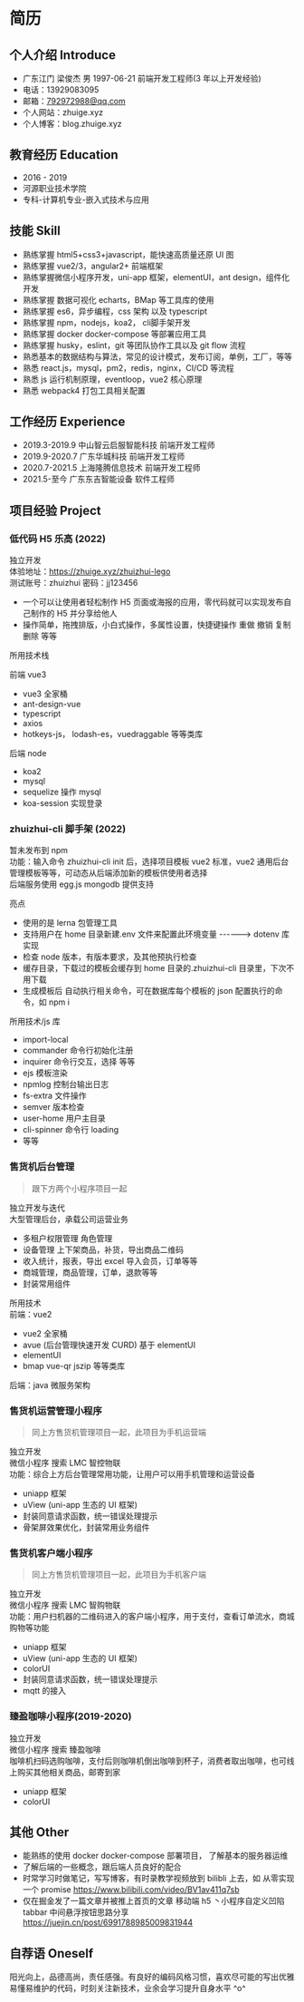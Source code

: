 # 简历

## 个人介绍 Introduce

- 广东江门 梁俊杰 男 1997-06-21 前端开发工程师(3 年以上开发经验)
- 电话：13929083095
- 邮箱：792972988@qq.com
- 个人网站：zhuige.xyz
- 个人博客：blog.zhuige.xyz

## 教育经历 Education

- 2016 - 2019
- 河源职业技术学院
- 专科-计算机专业-嵌入式技术与应用

## 技能 Skill

- 熟练掌握 html5+css3+javascript，能快速高质量还原 UI 图
- 熟练掌握 vue2/3，angular2+ 前端框架
- 熟练掌握微信小程序开发，uni-app 框架，elementUI，ant design，组件化开发
- 熟练掌握 数据可视化 echarts，BMap 等工具库的使用
- 熟练掌握 es6，异步编程，css 架构 以及 typescript
- 熟练掌握 npm，nodejs，koa2， cli脚手架开发
- 熟练掌握 docker docker-compose 等部署应用工具
- 熟练掌握 husky，eslint，git 等团队协作工具以及 git flow 流程
- 熟悉基本的数据结构与算法，常见的设计模式，发布订阅，单例，工厂，等等
- 熟悉 react.js，mysql，pm2，redis，nginx，CI/CD 等流程
- 熟悉 js 运行机制原理，eventloop，vue2 核心原理
- 熟悉 webpack4 打包工具相关配置

## 工作经历 Experience

- 2019.3-2019.9 中山智云启服智能科技 前端开发工程师
- 2019.9-2020.7 广东华城科技 前端开发工程师
- 2020.7-2021.5 上海隆腾信息技术 前端开发工程师
- 2021.5-至今 广东东吉智能设备 软件工程师

## 项目经验 Project

### 低代码 H5 乐高 (2022)

独立开发  
体验地址：https://zhuige.xyz/zhuizhui-lego  
测试账号：zhuizhui 密码：jj123456

- 一个可以让使用者轻松制作 H5 页面或海报的应用，零代码就可以实现发布自己制作的 H5 并分享给他人
- 操作简单，拖拽排版，小白式操作，多属性设置，快捷键操作 重做 撤销 复制 删除 等等

所用技术栈

前端 vue3

- vue3 全家桶
- ant-design-vue
- typescript
- axios
- hotkeys-js， lodash-es，vuedraggable 等等类库

后端 node

- koa2
- mysql
- sequelize 操作 mysql
- koa-session 实现登录

### zhuizhui-cli 脚手架 (2022)

暂未发布到 npm  
功能：输入命令 zhuizhui-cli init 后，选择项目模板 vue2 标准，vue2 通用后台管理模板等等，可动态从后端添加新的模板供使用者选择  
后端服务使用 egg.js mongodb 提供支持

亮点

- 使用的是 lerna 包管理工具
- 支持用户在 home 目录新建.env 文件来配置此环境变量 ------> dotenv 库实现
- 检查 node 版本，有版本要求，及其他预执行检查
- 缓存目录，下载过的模板会缓存到 home 目录的.zhuizhui-cli 目录里，下次不用下载
- 生成模板后 自动执行相关命令，可在数据库每个模板的 json 配置执行的命令，如 npm i

所用技术/js 库

- import-local
- commander 命令行初始化注册
- inquirer 命令行交互，选择 等等
- ejs 模板渲染
- npmlog 控制台输出日志
- fs-extra 文件操作
- semver 版本检查
- user-home 用户主目录
- cli-spinner 命令行 loading
- 等等

### 售货机后台管理

> 跟下方两个小程序项目一起

独立开发与迭代  
大型管理后台，承载公司运营业务

- 多租户权限管理 角色管理
- 设备管理 上下架商品，补货，导出商品二维码
- 收入统计，报表，导出 excel 导入会员，订单等等
- 商城管理，商品管理，订单，退款等等
- 封装常用组件

所用技术  
前端：vue2

- vue2 全家桶
- avue (后台管理快速开发 CURD) 基于 elementUI
- elementUI
- bmap vue-qr jszip 等等类库

后端：java 微服务架构

### 售货机运营管理小程序

> 同上方售货机管理项目一起，此项目为手机运营端

独立开发  
微信小程序 搜索 LMC 智控物联  
功能：综合上方后台管理常用功能，让用户可以用手机管理和运营设备

- uniapp 框架
- uView (uni-app 生态的 UI 框架)
- 封装同意请求函数，统一错误处理提示
- 骨架屏效果优化，封装常用业务组件

### 售货机客户端小程序

> 同上方售货机管理项目一起，此项目为手机客户端

独立开发  
微信小程序 搜索 LMC 智购物联  
功能：用户扫机器的二维码进入的客户端小程序，用于支付，查看订单流水，商城购物等功能

- uniapp 框架
- uView (uni-app 生态的 UI 框架)
- colorUI
- 封装同意请求函数，统一错误处理提示
- mqtt 的接入

### 臻盈咖啡小程序(2019-2020)

独立开发  
微信小程序 搜索 臻盈咖啡  
咖啡机扫码选购咖啡，支付后则咖啡机倒出咖啡到杯子，消费者取出咖啡，也可线上购买其他相关商品，邮寄到家

- uniapp 框架
- colorUI

## 其他 Other

- 能熟练的使用 docker docker-compose 部署项目， 了解基本的服务器运维
- 了解后端的一些概念，跟后端人员良好的配合
- 时常学习时做笔记，写写博客，有时录教学视频放到 bilibli 上去，如 从零实现一个 promise https://www.bilibili.com/video/BV1av411q7sb
- 仅在掘金发了一篇文章并被推上首页的文章 移动端 h5 丶小程序自定义凹陷 tabbar 中间悬浮按钮思路分享 https://juejin.cn/post/6991788985009831944

## 自荐语 Oneself

阳光向上，品德高尚，责任感强。有良好的编码风格习惯，喜欢尽可能的写出优雅易懂易维护的代码，时刻关注新技术，业余会学习提升自身水平 ^o^
